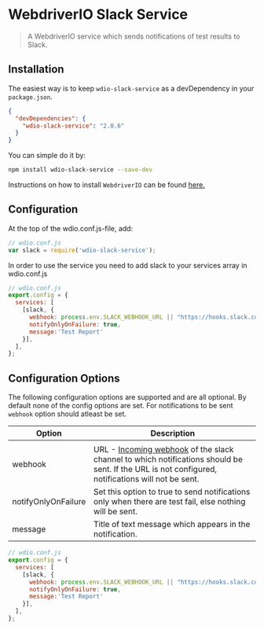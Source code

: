 # WebdriverIO Slack Service

> A WebdriverIO service which sends notifications of test results to Slack.

## Installation

The easiest way is to keep `wdio-slack-service` as a devDependency in your `package.json`.

```json
{
  "devDependencies": {
    "wdio-slack-service": "2.0.6"
  }
}
```

You can simple do it by:

```bash
npm install wdio-slack-service --save-dev
```

Instructions on how to install `WebdriverIO` can be found [here.](https://webdriver.io/docs/gettingstarted.html)

## Configuration
At the top of the wdio.conf.js-file, add:
 
```js
// wdio.conf.js
var slack = require('wdio-slack-service');
```

In order to use the service you need to add slack to your services array in wdio.conf.js

```js
// wdio.conf.js
export.config = {
  services: [
    [slack, {
      webhook: process.env.SLACK_WEBHOOK_URL || "https://hooks.slack.com/........",  
      notifyOnlyOnFailure: true,     
      message:'Test Report'   
    }],
  ],
};
```

## Configuration Options

The following configuration options are supported and are all optional. By default none of the config options are set.
For notifications to be sent `webhook` option should atleast be set.

| Option  | Description                                                                                                                                                                                 |
| ------- | ------------------------------------------------------------------------------------------------------------------------------------------------------------------------------------------- |
|         |
| webhook | URL - [Incoming webhook](https://api.slack.com/incoming-webhooks) of the slack channel to which notifications should be sent. If the URL is not configured, notifications will not be sent. |
|notifyOnlyOnFailure|Set this option to true to send notifications only when there are test fail, else nothing will be sent.|
|message| Title of text message which appears in the notification.|
```js
// wdio.conf.js
export.config = {
  services: [
    [slack, {
      webhook: process.env.SLACK_WEBHOOK_URL || "https://hooks.slack.com/........",  
      notifyOnlyOnFailure: true, 
      message:'Test Report'   
    }],
  ],
};
```
